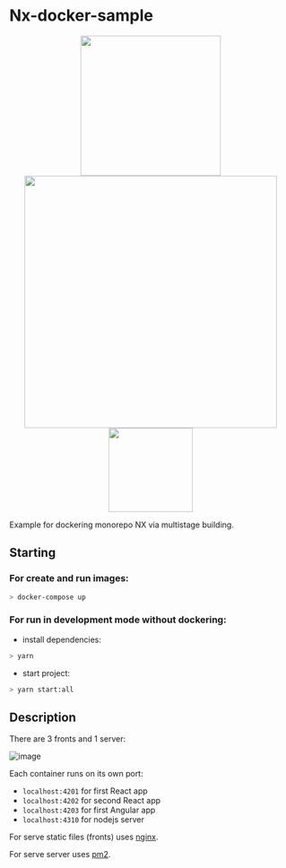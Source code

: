# Nx-docker-sample

<p align="center" >
  <img src="https://raw.githubusercontent.com/nrwl/nx/master/nx-logo.png" width="250">
  <img src="https://user-images.githubusercontent.com/11502258/219870843-36aff684-e738-4c1a-b165-9733db928df3.png" width="450">
  <img src="https://user-images.githubusercontent.com/11502258/219869637-9733b7ed-2449-4d95-98ab-2a6456fe4195.png" width="150"> 
</p>




Example for dockering monorepo NX via multistage building.

## Starting

### For create and run images:
```bash
> docker-compose up
```
### For run in development mode without dockering:
- install dependencies:
```bash
> yarn
```
- start project:

```bash
> yarn start:all
```
## Description

There are 3 fronts and 1 server:

![image](https://user-images.githubusercontent.com/11502258/219869211-7b6502f1-fa2d-4ffe-a975-92a49e3af6fb.png)

Each container runs on its own port:
- `localhost:4201` for first React app 
- `localhost:4202` for second React app
- `localhost:4203` for first Angular app
- `localhost:4310` for nodejs server

For serve static files (fronts) uses [nginx](https://nginx.org/).

For serve server uses [pm2](https://pm2.keymetrics.io).
